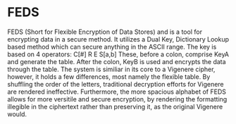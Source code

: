 # FEDS
FEDS (Short for Flexible Encryption of Data Stores) and is a tool for encrypting data in a secure method. 
It utilizes a Dual Key, Dictionary Lookup based method which can secure anything in the ASCII range. 
The key is based on 4 operators:
C[#] 
R
E
S[a,b] 
These, before a colon, comprise KeyA and generate the table. After the colon, KeyB is used and encrypts the data through the table.
The system is similiar in its core to a Vigenere cipher, however, it holds a few differences, most namely the flexible table. By shuffling the order of the letters, traditional decryption efforts for Vigenere are rendered ineffective.
Furthermore, the more spacious alphabet of FEDS allows for more versitile and secure encryption, by rendering the formatting illegible in the ciphertext rather than preserving it, as the original Vigenere would.
